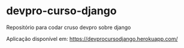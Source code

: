 # devpro-curso-django
Repositório para codar cruso devpro sobre django

Aplicação disponível em: https://devprocursodjango.herokuapp.com/